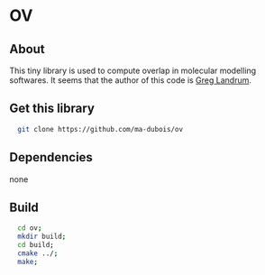 OV
=========

About
---------

This tiny library is used to compute overlap in molecular modelling softwares. It seems that the author of this code is [Greg Landrum](https://github.com/greglandrum).

Get this library
---------
````bash
  git clone https://github.com/ma-dubois/ov
````

Dependencies
---------

none

Build
--------
````bash
  cd ov;
  mkdir build;
  cd build;
  cmake ../;
  make;
````
  
